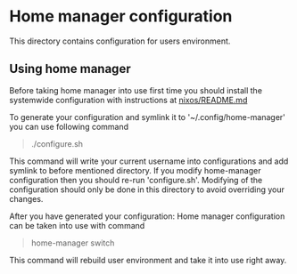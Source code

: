 # Home manager configuration

This directory contains configuration for users environment.

## Using home manager

Before taking home manager into use first time you should install the systemwide configuration with instructions at [nixos/README.md](../nixos/README.md)

To generate your configuration and symlink it to '~/.config/home-manager' you can use following command

> ./configure.sh

This command will write your current username into configurations and add symlink to before mentioned directory.
If you modify home-manager configuration then you should re-run 'configure.sh'. Modifying of the configuration should only be done
in this directory to avoid overriding your changes.

After you have generated your configuration:
Home manager configuration can be taken into use with command 

> home-manager switch

This command will rebuild user environment and take it into use right away.
